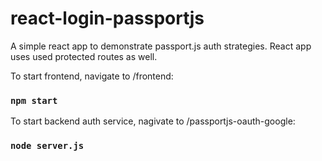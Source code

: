 # react-login-passportjs
A simple react app to demonstrate passport.js auth strategies. React app uses used protected routes as well.

To start frontend, navigate to /frontend:
### `npm start`

To start backend auth service, nagivate to /passportjs-oauth-google:
### `node server.js`
